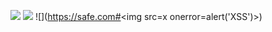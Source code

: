 ![](https://safe.com#javascript:alert('XSS'))
![](https://safe.com?url=javascript:alert('XSS'))
![](https://safe.com#<img src=x onerror=alert('XSS')>)